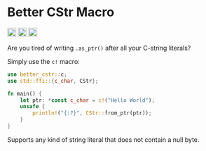 # Better CStr Macro

[<img alt="github" src="https://img.shields.io/badge/github-iulian--rusu/better--cstr-874ac4?style=for-the-badge&logo=github" height="20">](https://github.com/iulian-rusu/better-cstr)
[<img alt="crates.io" src="https://img.shields.io/crates/v/better_cstr.svg?style=for-the-badge&color=de8912&logo=rust" height="20">](https://crates.io/crates/better_cstr)
[<img alt="docs.rs" src="https://img.shields.io/badge/docs.rs-better_cstr-2bab82?style=for-the-badge&logo=docs.rs" height="20">](https://docs.rs/better_cstr)

Are you tired of writing `.as_ptr()` after all your C-string literals?

Simply use the `c!` macro:

```rs
use better_cstr::c;
use std::ffi::{c_char, CStr};

fn main() {
    let ptr: *const c_char = c!("Hello World");
    unsafe {
        println!("{:?}", CStr::from_ptr(ptr));
    }
}
```

Supports any kind of string literal that does not contain a null byte.
